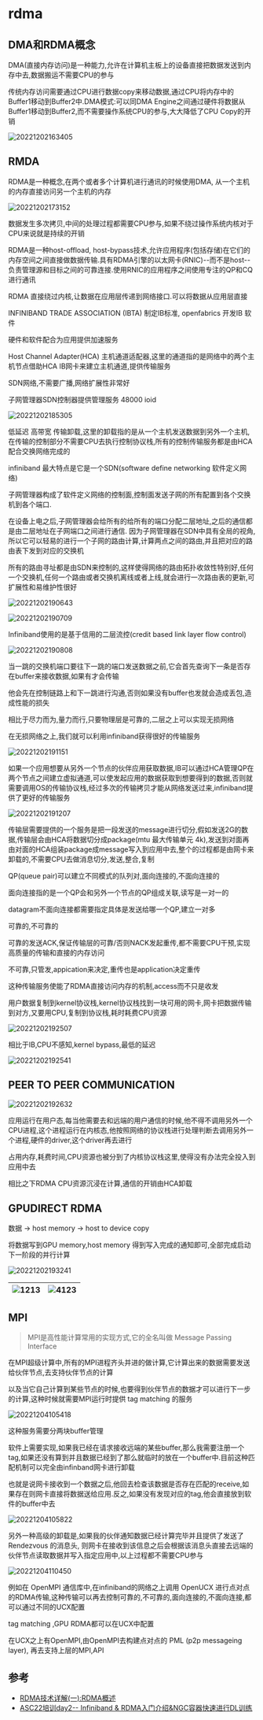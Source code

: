 
# rdma

## DMA和RDMA概念

DMA(直接内存访问)是一种能力,允许在计算机主板上的设备直接把数据发送到内存中去,数据搬运不需要CPU的参与

传统内存访问需要通过CPU进行数据copy来移动数据,通过CPU将内存中的Buffer1移动到Buffer2中.DMA模式:可以同DMA Engine之间通过硬件将数据从Buffer1移动到Buffer2,而不需要操作系统CPU的参与,大大降低了CPU Copy的开销

![20221202163405](https://raw.githubusercontent.com/learner-lu/picbed/master/20221202163405.png)

## RMDA

RDMA是一种概念,在两个或者多个计算机进行通讯的时候使用DMA, 从一个主机的内存直接访问另一个主机的内存

![20221202173152](https://raw.githubusercontent.com/learner-lu/picbed/master/20221202173152.png)

数据发生多次拷贝,中间的处理过程都需要CPU参与,如果不绕过操作系统内核对于CPU来说就是持续的开销

RDMA是一种host-offload, host-bypass技术,允许应用程序(包括存储)在它们的内存空间之间直接做数据传输.具有RDMA引擎的以太网卡(RNIC)--而不是host--负责管理源和目标之间的可靠连接.使用RNIC的应用程序之间使用专注的QP和CQ进行通讯

RDMA 直接绕过内核,让数据在应用层传递到网络接口.可以将数据从应用层直接

INFINIBAND TRADE ASSOCIATION (IBTA) 制定IB标准, openfabrics 开发IB 软件

硬件和软件配合为应用提供加速服务

Host Channel Adapter(HCA) 主机通道适配器,这里的通道指的是网络中的两个主机节点借助HCA IB网卡来建立主机通道,提供传输服务

SDN网络,不需要广播,网络扩展性非常好

子网管理器SDN控制器提供管理服务 48000 ioid

![20221202185305](https://raw.githubusercontent.com/learner-lu/picbed/master/20221202185305.png)

低延迟 高带宽 传输卸载,这里的卸载指的是从一个主机发送数据到另外一个主机,在传输的控制部分不需要CPU去执行控制协议栈,所有的控制传输服务都是由HCA配合交换网络完成的

infiniband 最大特点是它是一个SDN(software define networking 软件定义网络)

子网管理器构成了软件定义网络的控制面,控制面发送子网的所有配置到各个交换机到各个端口.

在设备上电之后,子网管理器会给所有的给所有的端口分配二层地址,之后的通信都是由二层地址在子网端口之间进行通信. 因为子网管理器在SDN中具有全局的视角,所以它可以轻易的进行一个子网的路由计算,计算两点之间的路由,并且把对应的路由表下发到对应的交换机

所有的路由寻址都是由SDN来控制的,这样使得网络的路由拓扑收敛性特别好,任何一个交换机,任何一个路由或者交换机离线或者上线,就会进行一次路由表的更新,可扩展性和易维护性很好

![20221202190643](https://raw.githubusercontent.com/learner-lu/picbed/master/20221202190643.png)

![20221202190709](https://raw.githubusercontent.com/learner-lu/picbed/master/20221202190709.png)

Infiniband使用的是基于信用的二层流控(credit based link layer flow control)

![20221202190808](https://raw.githubusercontent.com/learner-lu/picbed/master/20221202190808.png)

当一跳的交换机端口要往下一跳的端口发送数据之前,它会首先查询下一条是否存在buffer来接收数据,如果有才会传输

他会先在控制链路上和下一跳进行沟通,否则如果没有buffer也发就会造成丢包,造成性能的损失

相比于尽力而为,量力而行,只要物理层是可靠的,二层之上可以实现无损网络

在无损网络之上,我们就可以利用infiniband获得很好的传输服务

![20221202191151](https://raw.githubusercontent.com/learner-lu/picbed/master/20221202191151.png)

如果一个应用想要从另外一个节点的伙伴应用获取数据,IB可以通过HCA管理QP在两个节点之间建立虚拟通道,可以使发起应用的数据获取到想要得到的数据,否则就需要调用OS的传输协议栈,经过多次的传输拷贝才能从网络发送过来,infiniband提供了更好的传输服务

![20221202191207](https://raw.githubusercontent.com/learner-lu/picbed/master/20221202191207.png)

传输层需要提供的一个服务是把一段发送的message进行切分,假如发送2G的数据,传输层会由HCA将数据切分成package(mtu 最大传输单元 4k),发送到对面再由对面的HCA组装package成message写入到应用中去,整个的过程都是由网卡来卸载的,不需要CPU去做消息切分,发送,整合,复制

QP(queue pair)可以建立不同模式的队列对,面向连接的,不面向连接的

面向连接指的是一个QP会和另外一个节点的QP组成关联,读写是一对一的

datagram不面向连接都需要指定具体是发送给哪一个QP,建立一对多

可靠的,不可靠的

可靠的发送ACK,保证传输层的可靠/否则NACK发起重传,都不需要CPU干预,实现高质量的传输和直接的内存访问

不可靠,只管发,appication来决定,重传也是application决定重传

这种传输服务使能了RDMA直接访问内存的机制,access而不只是收发

用户数据复制到kernel协议栈,kernel协议栈找到一块可用的网卡,网卡把数据传输到对方,又要用CPU,复制到协议栈,耗时耗费CPU资源

![20221202192507](https://raw.githubusercontent.com/learner-lu/picbed/master/20221202192507.png)

相比于IB,CPU不感知,kernel bypass,最低的延迟

![20221202192541](https://raw.githubusercontent.com/learner-lu/picbed/master/20221202192541.png)

## PEER TO PEER COMMUNICATION

![20221202192632](https://raw.githubusercontent.com/learner-lu/picbed/master/20221202192632.png)

应用运行在用户态,每当他需要去和远端的用户通信的时候,他不得不调用另外一个CPU进程,这个进程运行在内核态,他按照网络的协议栈进行处理判断去调用另外一个进程,硬件的driver,这个driver再去进行

占用内存,耗费时间,CPU资源也被分到了内核协议栈这里,使得没有办法完全投入到应用中去

相比之下RDMA CPU资源沉浸在计算,通信的开销由HCA卸载

## GPUDIRECT RDMA

数据 -> host memory -> host to device copy

将数据写到GPU memory,host memory 得到写入完成的通知即可,全部完成启动下一阶段的并行计算

![20221202193241](https://raw.githubusercontent.com/learner-lu/picbed/master/20221202193241.png)

|![1213](https://raw.githubusercontent.com/learner-lu/picbed/master/1213.gif)|![4123](https://raw.githubusercontent.com/learner-lu/picbed/master/4123.gif)|
|:--:|:--:|

## MPI

> MPI是高性能计算常用的实现方式,它的全名叫做 Message Passing Interface

在MPI超级计算中,所有的MPI进程齐头并进的做计算,它计算出来的数据需要发送给伙伴节点,去支持伙伴节点的计算

以及当它自己计算到某些节点的时候,也要得到伙伴节点的数据才可以进行下一步的计算,这种时候就需要MPI运行时提供 tag matching 的服务

![20221204105418](https://raw.githubusercontent.com/learner-lu/picbed/master/20221204105418.png)

这种服务需要分两块buffer管理

软件上需要实现,如果我已经在请求接收远端的某些buffer,那么我需要注册一个tag,如果还没有算到并且数据已经到了那么就临时的放在一个buffer中.目前这种匹配机制可以完全由infinband网卡进行卸载

也就是说网卡接收到一个数据之后,他回去检查该数据是否存在匹配的receive,如果存在则网卡直接将数据送给应用.反之,如果没有发现对应的tag,他会直接放到软件的buffer中去

![20221204105822](https://raw.githubusercontent.com/learner-lu/picbed/master/20221204105822.png)

另外一种高级的卸载是,如果我的伙伴通知数据已经计算完毕并且提供了发送了 Rendezvous 的消息头, 则网卡在接收到该信息之后会根据该消息头直接去远端的伙伴节点读取数据并写入指定应用中,以上过程都不需要CPU参与

![20221204110450](https://raw.githubusercontent.com/learner-lu/picbed/master/20221204110450.png)

例如在 OpenMPI 通信库中,在infiniband的网络之上调用 OpenUCX 进行点对点的RDMA传输,这种传输可以再去控制可靠的,不可靠的,面向连接的,不面向连接,都可以通过不同的UCX配置

tag matching ,GPU RDMA都可以在UCX中配置

在UCX之上有OpenMPI,由OpenMPI去构建点对点的 PML (p2p messageing layer), 再去支持上层的MPI,API

## 参考

- [RDMA技术详解(一):RDMA概述](https://zhuanlan.zhihu.com/p/55142557)
- [ASC22培训day2--  Infiniband & RDMA入门介绍&NGC容器快速进行DL训练](https://www.bilibili.com/video/BV1Aq4y1C7Fh)